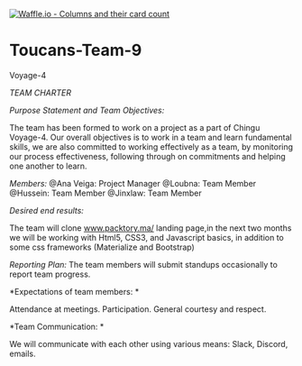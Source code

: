 [![Waffle.io - Columns and their card count](https://badge.waffle.io/chingu-voyage4/Toucans-Team-9.png?columns=all)](https://waffle.io/chingu-voyage4/Toucans-Team-9?utm_source=badge)
# Toucans-Team-9
Voyage-4

*TEAM CHARTER*

*Purpose Statement and Team Objectives:*

The team has been formed to work on a project as a part of Chingu Voyage-4. Our overall objectives is to work in a team and learn fundamental skills, we are also committed to working effectively as a team, by monitoring our process effectiveness, following through on commitments and helping one another to learn.

*Members:*
@Ana Veiga: Project Manager
@Loubna:  Team Member
@Hussein:  Team Member
@Jinxlaw:  Team Member

*Desired end results:*

The team will clone www.packtory.ma/ landing page,in the next two months we will be working with Html5, CSS3, and Javascript basics, in addition to some css frameworks (Materialize and Bootstrap)

*Reporting Plan:*
The team members will submit standups occasionally to report team progress.

*Expectations of team members: *

Attendance at meetings.
Participation.
General courtesy and respect.

*Team Communication: *

We will communicate with each other using various means: Slack, Discord, emails.
